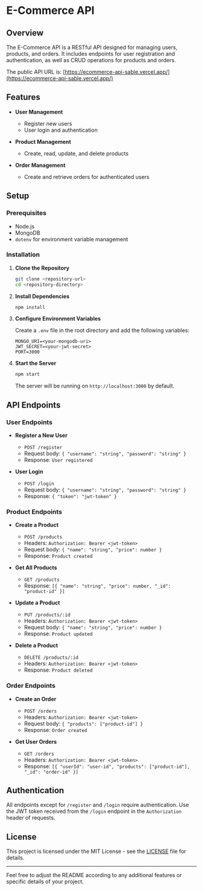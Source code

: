 # E-Commerce API

## Overview

The E-Commerce API is a RESTful API designed for managing users, products, and orders. It includes endpoints for user registration and authentication, as well as CRUD operations for products and orders.

The public API URL is: [https://ecommerce-api-sable.vercel.app/](https://ecommerce-api-sable.vercel.app/)

## Features

- **User Management**

  - Register new users
  - User login and authentication

- **Product Management**

  - Create, read, update, and delete products

- **Order Management**
  - Create and retrieve orders for authenticated users

## Setup

### Prerequisites

- Node.js
- MongoDB
- `dotenv` for environment variable management

### Installation

1. **Clone the Repository**

   ```bash
   git clone <repository-url>
   cd <repository-directory>
   ```

2. **Install Dependencies**

   ```bash
   npm install
   ```

3. **Configure Environment Variables**

   Create a `.env` file in the root directory and add the following variables:

   ```env
   MONGO_URI=<your-mongodb-uri>
   JWT_SECRET=<your-jwt-secret>
   PORT=3000
   ```

4. **Start the Server**

   ```bash
   npm start
   ```

   The server will be running on `http://localhost:3000` by default.

## API Endpoints

### User Endpoints

- **Register a New User**

  - `POST /register`
  - Request body: `{ "username": "string", "password": "string" }`
  - Response: `User registered`

- **User Login**

  - `POST /login`
  - Request body: `{ "username": "string", "password": "string" }`
  - Response: `{ "token": "jwt-token" }`

### Product Endpoints

- **Create a Product**

  - `POST /products`
  - Headers: `Authorization: Bearer <jwt-token>`
  - Request body: `{ "name": "string", "price": number }`
  - Response: `Product created`

- **Get All Products**

  - `GET /products`
  - Response: `[{ "name": "string", "price": number, "_id": "product-id" }]`

- **Update a Product**

  - `PUT /products/:id`
  - Headers: `Authorization: Bearer <jwt-token>`
  - Request body: `{ "name": "string", "price": number }`
  - Response: `Product updated`

- **Delete a Product**

  - `DELETE /products/:id`
  - Headers: `Authorization: Bearer <jwt-token>`
  - Response: `Product deleted`

### Order Endpoints

- **Create an Order**

  - `POST /orders`
  - Headers: `Authorization: Bearer <jwt-token>`
  - Request body: `{ "products": ["product-id"] }`
  - Response: `Order created`

- **Get User Orders**

  - `GET /orders`
  - Headers: `Authorization: Bearer <jwt-token>`
  - Response: `[{ "userId": "user-id", "products": ["product-id"], "_id": "order-id" }]`

## Authentication

All endpoints except for `/register` and `/login` require authentication. Use the JWT token received from the `/login` endpoint in the `Authorization` header of requests.

## License

This project is licensed under the MIT License - see the [LICENSE](LICENSE) file for details.

---

Feel free to adjust the README according to any additional features or specific details of your project.
